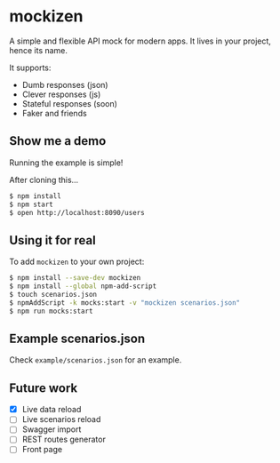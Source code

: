 # mockizen
A simple and flexible API mock for modern apps.
It lives in your project, hence its name.

It supports:
* Dumb responses (json)
* Clever responses (js)
* Stateful responses (soon)
* Faker and friends

## Show me a demo
Running the example is simple!

After cloning this...

```bash
$ npm install
$ npm start
$ open http://localhost:8090/users
```

## Using it for real
To add `mockizen` to your own project:

```bash
$ npm install --save-dev mockizen
$ npm install --global npm-add-script
$ touch scenarios.json
$ npmAddScript -k mocks:start -v "mockizen scenarios.json"
$ npm run mocks:start
```

## Example scenarios.json

Check `example/scenarios.json` for an example.

## Future work

- [x] Live data reload
- [ ] Live scenarios reload
- [ ] Swagger import
- [ ] REST routes generator
- [ ] Front page
